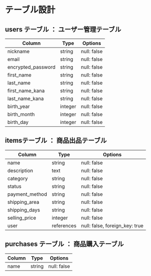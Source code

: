 # テーブル設計

## users テーブル ： ユーザー管理テーブル

| Column             | Type    | Options     |
| ------------------ | ------- | ----------- |
| nickname           | string  | null: false |
| email              | string  | null: false |
| encrypted_password | string  | null: false |
| first_name         | string  | null: false |
| last_name          | string  | null: false |
| first_name_kana    | string  | null: false |
| last_name_kana     | string  | null: false |
| birth_year         | integer | null: false |
| birth_month        | integer | null: false |
| birth_day          | integer | null: false |


##  itemsテーブル ： 商品出品テーブル

| Column         | Type       | Options                        |
| -------------- | ---------- | -------------------------------|
| name           | string     | null: false                    |
| description    | text       | null: false                    |
| category       | string     | null: false                    |
| status         | string     | null: false                    |
| payment_method | string     | null: false                    |
| shipping_area  | string     | null: false                    |
| shipping_days  | string     | null: false                    |
| selling_price  | integer    | null: false                    |
| user           | references | null: false, foreign_key: true |

## purchases テーブル ： 商品購入テーブル

| Column | Type   | Options     |
| ------ | ------ | ----------- |
| name   | string | null: false |